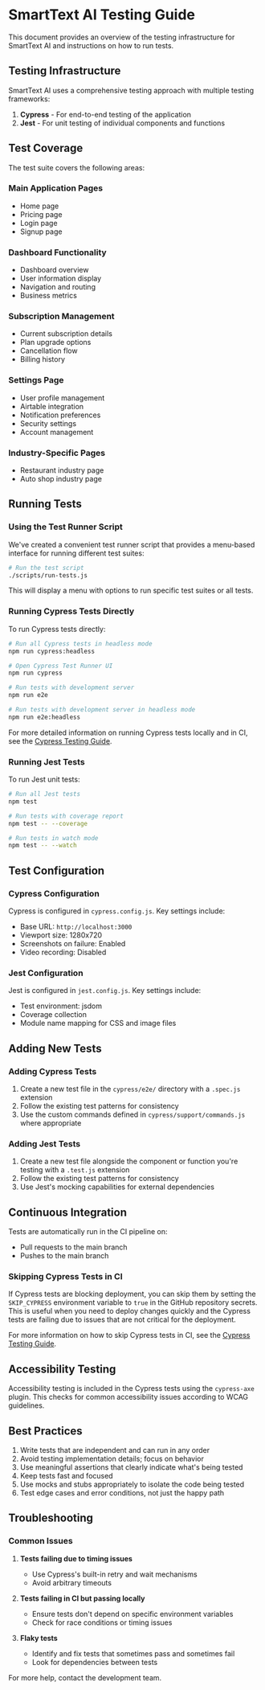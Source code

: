 # SmartText AI Testing Guide

This document provides an overview of the testing infrastructure for SmartText AI and instructions on how to run tests.

## Testing Infrastructure

SmartText AI uses a comprehensive testing approach with multiple testing frameworks:

1. **Cypress** - For end-to-end testing of the application
2. **Jest** - For unit testing of individual components and functions

## Test Coverage

The test suite covers the following areas:

### Main Application Pages
- Home page
- Pricing page
- Login page
- Signup page

### Dashboard Functionality
- Dashboard overview
- User information display
- Navigation and routing
- Business metrics

### Subscription Management
- Current subscription details
- Plan upgrade options
- Cancellation flow
- Billing history

### Settings Page
- User profile management
- Airtable integration
- Notification preferences
- Security settings
- Account management

### Industry-Specific Pages
- Restaurant industry page
- Auto shop industry page

## Running Tests

### Using the Test Runner Script

We've created a convenient test runner script that provides a menu-based interface for running different test suites:

```bash
# Run the test script
./scripts/run-tests.js
```

This will display a menu with options to run specific test suites or all tests.

### Running Cypress Tests Directly

To run Cypress tests directly:

```bash
# Run all Cypress tests in headless mode
npm run cypress:headless

# Open Cypress Test Runner UI
npm run cypress

# Run tests with development server
npm run e2e

# Run tests with development server in headless mode
npm run e2e:headless
```

For more detailed information on running Cypress tests locally and in CI, see the [Cypress Testing Guide](CYPRESS_TESTING.md).

### Running Jest Tests

To run Jest unit tests:

```bash
# Run all Jest tests
npm test

# Run tests with coverage report
npm test -- --coverage

# Run tests in watch mode
npm test -- --watch
```

## Test Configuration

### Cypress Configuration

Cypress is configured in `cypress.config.js`. Key settings include:

- Base URL: `http://localhost:3000`
- Viewport size: 1280x720
- Screenshots on failure: Enabled
- Video recording: Disabled

### Jest Configuration

Jest is configured in `jest.config.js`. Key settings include:

- Test environment: jsdom
- Coverage collection
- Module name mapping for CSS and image files

## Adding New Tests

### Adding Cypress Tests

1. Create a new test file in the `cypress/e2e/` directory with a `.spec.js` extension
2. Follow the existing test patterns for consistency
3. Use the custom commands defined in `cypress/support/commands.js` where appropriate

### Adding Jest Tests

1. Create a new test file alongside the component or function you're testing with a `.test.js` extension
2. Follow the existing test patterns for consistency
3. Use Jest's mocking capabilities for external dependencies

## Continuous Integration

Tests are automatically run in the CI pipeline on:
- Pull requests to the main branch
- Pushes to the main branch

### Skipping Cypress Tests in CI

If Cypress tests are blocking deployment, you can skip them by setting the `SKIP_CYPRESS` environment variable to `true` in the GitHub repository secrets. This is useful when you need to deploy changes quickly and the Cypress tests are failing due to issues that are not critical for the deployment.

For more information on how to skip Cypress tests in CI, see the [Cypress Testing Guide](CYPRESS_TESTING.md).

## Accessibility Testing

Accessibility testing is included in the Cypress tests using the `cypress-axe` plugin. This checks for common accessibility issues according to WCAG guidelines.

## Best Practices

1. Write tests that are independent and can run in any order
2. Avoid testing implementation details; focus on behavior
3. Use meaningful assertions that clearly indicate what's being tested
4. Keep tests fast and focused
5. Use mocks and stubs appropriately to isolate the code being tested
6. Test edge cases and error conditions, not just the happy path

## Troubleshooting

### Common Issues

1. **Tests failing due to timing issues**
   - Use Cypress's built-in retry and wait mechanisms
   - Avoid arbitrary timeouts

2. **Tests failing in CI but passing locally**
   - Ensure tests don't depend on specific environment variables
   - Check for race conditions or timing issues

3. **Flaky tests**
   - Identify and fix tests that sometimes pass and sometimes fail
   - Look for dependencies between tests

For more help, contact the development team.
